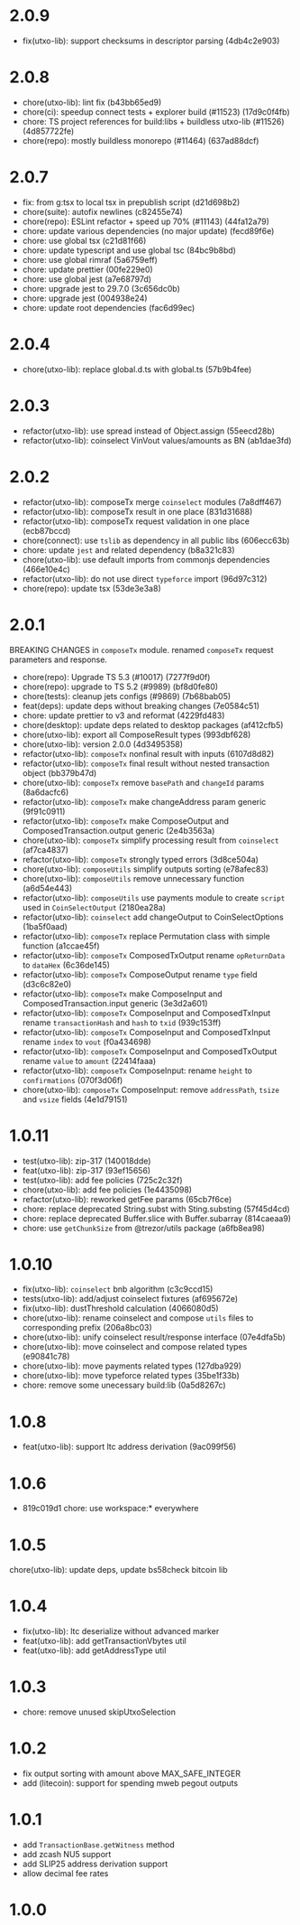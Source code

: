 # 2.0.9

-   fix(utxo-lib): support checksums in descriptor parsing (4db4c2e903)

# 2.0.8

-   chore(utxo-lib): lint fix (b43bb65ed9)
-   chore(ci): speedup connect tests + explorer build (#11523) (17d9c0f4fb)
-   chore: TS project references for build:libs + buildless utxo-lib (#11526) (4d857722fe)
-   chore(repo): mostly buildless monorepo (#11464) (637ad88dcf)

# 2.0.7

-   fix: from g:tsx to local tsx in prepublish script (d21d698b2)
-   chore(suite): autofix newlines (c82455e74)
-   chore(repo): ESLint refactor + speed up 70% (#11143) (44fa12a79)
-   chore: update various dependencies (no major update) (fecd89f6e)
-   chore: use global tsx (c21d81f66)
-   chore: update typescript and use global tsc (84bc9b8bd)
-   chore: use global rimraf (5a6759eff)
-   chore: update prettier (00fe229e0)
-   chore: use global jest (a7e68797d)
-   chore: upgrade jest to 29.7.0 (3c656dc0b)
-   chore: upgrade jest (004938e24)
-   chore: update root dependencies (fac6d99ec)

# 2.0.4

-   chore(utxo-lib): replace global.d.ts with global.ts (57b9b4fee)

# 2.0.3

-   refactor(utxo-lib): use spread instead of Object.assign (55eecd28b)
-   refactor(utxo-lib): coinselect VinVout values/amounts as BN (ab1dae3fd)

# 2.0.2

-   refactor(utxo-lib): composeTx merge `coinselect` modules (7a8dff467)
-   refactor(utxo-lib): composeTx result in one place (831d31688)
-   refactor(utxo-lib): composeTx request validation in one place (ecb87bccd)
-   chore(connect): use `tslib` as dependency in all public libs (606ecc63b)
-   chore: update `jest` and related dependency (b8a321c83)
-   chore(utxo-lib): use default imports from commonjs dependencies (466e10e4c)
-   refactor(utxo-lib): do not use direct `typeforce` import (96d97c312)
-   chore(repo): update tsx (53de3e3a8)

# 2.0.1

BREAKING CHANGES in `composeTx` module.
renamed `composeTx` request parameters and response.

-   chore(repo): Upgrade TS 5.3 (#10017) (7277f9d0f)
-   chore(repo): upgrade to TS 5.2 (#9989) (bf8d0fe80)
-   chore(tests): cleanup jets configs (#9869) (7b68bab05)
-   feat(deps): update deps without breaking changes (7e0584c51)
-   chore: update prettier to v3 and reformat (4229fd483)
-   chore(desktop): update deps related to desktop packages (af412cfb5)
-   chore(utxo-lib): export all ComposeResult types (993dbf628)
-   chore(utxo-lib): version 2.0.0 (4d3495358)
-   refactor(utxo-lib): `composeTx` nonfinal result with inputs (6107d8d82)
-   refactor(utxo-lib): `composeTx` final result without nested transaction object (bb379b47d)
-   chore(utxo-lib): `composeTx` remove `basePath` and `changeId` params (8a6dacfc6)
-   refactor(utxo-lib): `composeTx` make changeAddress param generic (9f91c0911)
-   refactor(utxo-lib): `composeTx` make ComposeOutput and ComposedTransaction.output generic (2e4b3563a)
-   chore(utxo-lib): `composeTx` simplify processing result from `coinselect` (af7ca4837)
-   refactor(utxo-lib): `composeTx` strongly typed errors (3d8ce504a)
-   chore(utxo-lib): `composeUtils` simplify outputs sorting (e78afec83)
-   chore(utxo-lib): `composeUtils` remove unnecessary function (a6d54e443)
-   refactor(utxo-lib): `composeUtils` use payments module to create `script` used in `CoinSelectOutput` (2180ea28a)
-   refactor(utxo-lib): `coinselect` add changeOutput to CoinSelectOptions (1ba5f0aad)
-   refactor(utxo-lib): `composeTx` replace Permutation class with simple function (a1ccae45f)
-   refactor(utxo-lib): `composeTx` ComposedTxOutput rename `opReturnData` to `dataHex` (6c36de145)
-   refactor(utxo-lib): `composeTx` ComposeOutput rename `type` field (d3c6c82e0)
-   refactor(utxo-lib): `composeTx` make ComposeInput and ComposedTransaction.input generic (3e3d2a601)
-   refactor(utxo-lib): `composeTx` ComposeInput and ComposedTxInput rename `transactionHash` and `hash` to `txid` (939c153ff)
-   refactor(utxo-lib): `composeTx` ComposeInput and ComposedTxInput rename `index` to `vout` (f0a434698)
-   refactor(utxo-lib): `composeTx` ComposeInput and ComposedTxOutput rename `value` to `amount` (22414faaa)
-   refactor(utxo-lib): `composeTx` ComposeInput: rename `height` to `confirmations` (070f3d06f)
-   chore(utxo-lib): `composeTx` ComposeInput: remove `addressPath`, `tsize` and `vsize` fields (4e1d79151)

# 1.0.11

-   test(utxo-lib): zip-317 (140018dde)
-   feat(utxo-lib): zip-317 (93ef15656)
-   test(utxo-lib): add fee policies (725c2c32f)
-   chore(utxo-lib): add fee policies (1e4435098)
-   refactor(utxo-lib): reworked getFee params (65cb7f6ce)
-   chore: replace deprecated String.subst with Sting.substing (57f45d4cd)
-   chore: replace deprecated Buffer.slice with Buffer.subarray (814caeaa9)
-   chore: use `getChunkSize` from @trezor/utils package (a6fb8ea98)

# 1.0.10

-   fix(utxo-lib): `coinselect` bnb algorithm (c3c9ccd15)
-   tests(utxo-lib): add/adjust coinselect fixtures (af695672e)
-   fix(utxo-lib): dustThreshold calculation (4066080d5)
-   chore(utxo-lib): rename coinselect and compose `utils` files to corresponding prefix (206a8bc03)
-   chore(utxo-lib): unify coinselect result/response interface (07e4dfa5b)
-   chore(utxo-lib): move coinselect and compose related types (e90841c78)
-   chore(utxo-lib): move payments related types (127dba929)
-   chore(utxo-lib): move typeforce related types (35be1f33b)
-   chore: remove some unecessary build:lib (0a5d8267c)

# 1.0.8

-   feat(utxo-lib): support ltc address derivation (9ac099f56)

# 1.0.6

-   819c019d1 chore: use workspace:\* everywhere

# 1.0.5

chore(utxo-lib): update deps, update bs58check bitcoin lib

# 1.0.4

-   fix(utxo-lib): ltc deserialize without advanced marker
-   feat(utxo-lib): add getTransactionVbytes util
-   feat(utxo-lib): add getAddressType util

# 1.0.3

-   chore: remove unused skipUtxoSelection

# 1.0.2

-   fix output sorting with amount above MAX_SAFE_INTEGER
-   add (litecoin): support for spending mweb pegout outputs

# 1.0.1

-   add `TransactionBase.getWitness` method
-   add zcash NU5 support
-   add SLIP25 address derivation support
-   allow decimal fee rates

# 1.0.0
